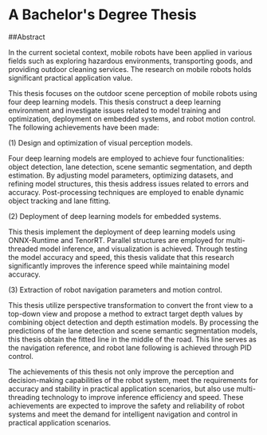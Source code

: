 # A Bachelor's Degree Thesis

##Abstract

In the current societal context, mobile robots have been applied in various fields such as exploring hazardous environments, transporting goods, and providing outdoor cleaning services. The research on mobile robots holds significant practical application value.

This thesis focuses on the outdoor scene perception of mobile robots using four deep learning models. This thesis construct a deep learning environment and investigate issues related to model training and optimization, deployment on embedded systems, and robot motion control. The following achievements have been made:

(1) Design and optimization of visual perception models. 

Four deep learning models are employed to achieve four functionalities: object detection, lane detection, scene semantic segmentation, and depth estimation. By adjusting model parameters, optimizing datasets, and refining model structures, this thesis address issues related to errors and accuracy. Post-processing techniques are employed to enable dynamic object tracking and lane fitting.

(2) Deployment of deep learning models for embedded systems. 

This thesis implement the deployment of deep learning models using ONNX-Runtime and TenorRT. Parallel structures are employed for multi-threaded model inference, and visualization is achieved. Through testing the model accuracy and speed, this thesis validate that this research significantly improves the inference speed while maintaining model accuracy.

(3) Extraction of robot navigation parameters and motion control. 

This thesis utilize perspective transformation to convert the front view to a top-down view and propose a method to extract target depth values by combining object detection and depth estimation models. By processing the predictions of the lane detection and scene semantic segmentation models, this thesis obtain the fitted line in the middle of the road. This line serves as the navigation reference, and robot lane following is achieved through PID control.

The achievements of this thesis not only improve the perception and decision-making capabilities of the robot system, meet the requirements for accuracy and stability in practical application scenarios, but also use multi-threading technology to improve inference efficiency and speed. These achievements are expected to improve the safety and reliability of robot systems and meet the demand for intelligent navigation and control in practical application scenarios.

